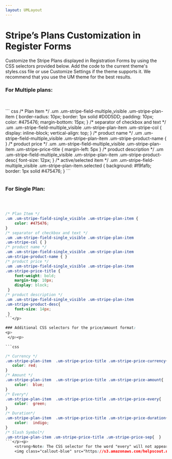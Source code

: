 ```yaml
---
layout: UMLayout
---
```

# Stripe’s Plans Customization in Register Forms
<p>
	Customize the Stripe Plans displayed in Registration Forms by using the CSS selectors provided below. Add the code to the current theme's styles.css file or use Customize Settings if the theme supports it. We recommend that you use the UM theme for the best results.</p>

### For Multiple plans:
<p>
 </p><p>
	``` css
/* Plan Item */
.um .um-stripe-field-multiple_visible .um-stripe-plan-item { 
	border-radius: 10px;
	border: 1px solid #D0D5DD;
	padding: 10px;
	color: #475476;
	margin-bottom: 15px;
}
/* separator of checkbox and text */
.um .um-stripe-field-multiple_visible .um-stripe-plan-item
.um-stripe-col {
	display: inline-block;
	vertical-align: top;
}
/* product name */
.um .um-stripe-field-multiple_visible .um-stripe-plan-item
.um-stripe-product-name { }
/* product price */
.um .um-stripe-field-multiple_visible .um-stripe-plan-item
.um-stripe-price-title { 
	margin-left: 5px
}
/* product description */
.um .um-stripe-field-multiple_visible .um-stripe-plan-item
.um-stripe-product-desc{
	font-size: 12px;
} 
/* active/selected item */
.um .um-stripe-field-multiple_visible .um-stripe-plan-item.selected { 
	background: #f9fafb;
	border: 1px solid #475476;
}
```</p><p>
	<img class="callout-blue" src="https://s3.amazonaws.com/helpscout.net/docs/assets/561c96629033600a7a36d662/images/648818eb7f8c2575e3544c74/file-wFAxDgxJhY.png" alt=""></p>

### For Single Plan:
<p>
 </p><p>
	
```css

/* Plan Item */
.um .um-stripe-field-single_visible .um-stripe-plan-item {
	color: #475476;
}
/* separator of checkbox and text */
.um .um-stripe-field-single_visible .um-stripe-plan-item
.um-stripe-col { }
/* product name */
.um .um-stripe-field-single_visible .um-stripe-plan-item
.um-stripe-product-name { }
/* product price */
.um .um-stripe-field-single_visible .um-stripe-plan-item
.um-stripe-price-title {
	font-weight: bold;
	margin-top: 10px;
	display: block;
 }
/* product description */
.um .um-stripe-field-single_visible .um-stripe-plan-item
.um-stripe-product-desc{
	font-size: 14px;
 }
```</p>

### Additional CSS selectors for the price/amount format:
<p>
 </p><p>
	
```css

/* Currency */
.um-stripe-plan-item  .um-stripe-price-title .um-stripe-price-currency{
   color: red;
}
/* Amount */
.um-stripe-plan-item  .um-stripe-price-title .um-stripe-price-amount{
    color:  blue;
}
/* Every*/
.um-stripe-plan-item  .um-stripe-price-title .um-stripe-price-every{
    color:  green;
}
/* Duration*/
.um-stripe-plan-item  .um-stripe-price-title .um-stripe-price-duration{
    color:  indigo;
}
/* Slash Symbol*/
.um-stripe-plan-item .um-stripe-price-title .um-stripe-price-sep{  }
```</p><p>
	<strong>Note: The CSS selector for the word "every" will not appear on the other plans</strong></p><p>
	<img class="callout-blue" src="https://s3.amazonaws.com/helpscout.net/docs/assets/561c96629033600a7a36d662/images/6491d4a8e9352a3c57926b17/file-NI5qt1TftB.png" alt=""></p>
